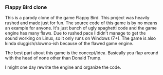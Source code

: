 ### Flappy Bird clone ###

This is a parody clone of the game Flappy Bird. This project was heavily rushed and made just for fun. The source code of this game is by no means an example for anyone. It's just bunch of ugly spaghetti code and the game engine has many flaws. Due to rushed pace I didn't manage to get the sound working on Linux, so it only runs on Windows (7+). The game is also kinda sluggish/slowmo-ish because of the flawed game engine. 

The best part about this game is the concept/idea. Basically you flap around with the head of none other than Donald Trump. 

I might one day rewrite the engine and organize the code.